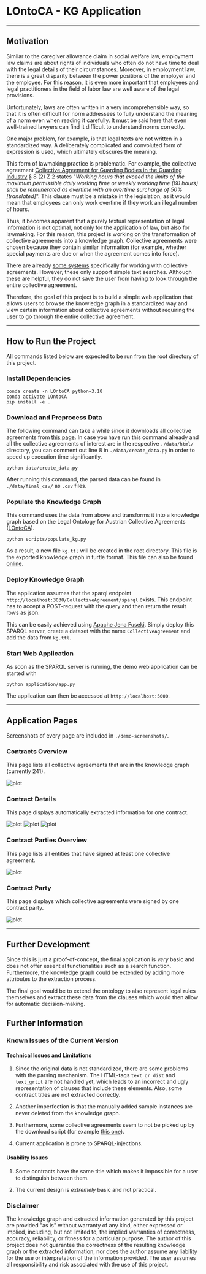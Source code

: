 # LOntoCA - KG Application

----

## Motivation

Similar to the caregiver allowance claim in social welfare law, 
employment law claims are about rights of individuals who often 
do not have time to deal with the legal details of their circumstances. 
Moreover, in employment law, there is a great disparity between the power 
positions of the employer and the employee. For this reason, it is even more 
important that employees and legal practitioners in the field of labor law 
are well aware of the legal provisions.

Unfortunately, laws are often written in a very incomprehensible way, so 
that it is often difficult for norm addressees to fully understand the 
meaning of a norm even when reading it carefully. It must be said here 
that even well-trained lawyers can find it difficult to understand norms correctly.

One major problem, for example, is that legal texts are not written in a 
standardized way. A deliberately complicated and convoluted form of 
expression is used, which ultimately obscures the meaning.

This form of lawmaking practice is problematic. For example, the 
collective agreement [Collective Agreement for Guarding Bodies 
in the Guarding Industry](https://www.wko.at/service/kollektivvertrag/kollektivvertrag-wachorgane-bewachungsgewerbe-2021.html#heading_8) 
§ 8 (2) Z 2 states "<em>Working hours 
that exceed the limits of the maximum permissible daily working 
time or weekly working time (60 hours) shall be remunerated as 
overtime with an overtime surcharge of 50% [translated]</em>". This 
clause must be a mistake in the legislation, as it would mean that 
employees can only work overtime if they work an illegal number of hours.   

Thus, it becomes apparent that a purely textual representation of legal 
information is not optimal, not only for the application of law, but also 
for lawmaking. For this reason, this project is working on the transformation 
of collective agreements into a knowledge graph. Collective agreements were 
chosen because they contain similar information (for example, whether special 
payments are due or when the agreement comes into force).

There are already [some systems](https://kvs.oegbverlag.at/erecht-gxt/login.do) 
specifically for working with collective 
agreements. However, these only support simple text searches. 
Although these are helpful, they do not save the user from having to look 
through the entire collective agreement.

Therefore, the goal of this project is to build a simple web application that
allows users to browse the knowledge graph in a standardized way and view certain 
information about collective agreements without requiring the user to go through 
the entire collective agreement.

----

## How to Run the Project

All commands listed below are expected to be run from the root directory of this project.

### Install Dependencies

```shell
conda create -n LOntoCA python=3.10
conda activate LOntoCA
pip install -e .
```

### Download and Preprocess Data

The following command can take a while since it downloads all collective agreements 
from [this page](https://www.kollektivvertrag.at/kv/). In case you have run this command already
and all the collective agreements of interest are in the respective `./data/html/` directory,
you can comment out line 8 in `./data/create_data.py` in order to speed up execution time significantly.

```shell
python data/create_data.py
```

After running this command, the parsed data can be found in `./data/final_csv/` as `.csv` files.

### Populate the Knowledge Graph

This command uses the data from above and transforms it into a knowledge graph based 
on the Legal Ontology for Austrian Collective Agreements 
([LOntoCA](https://semantics.id/ns/CollectiveAgreement#)).

```shell
python scripts/populate_kg.py
```

As a result, a new file `kg.ttl` will be created in the root directory. This file is 
the exported knowledge graph in turtle format. This file can also be found [online](https://owncloud.tuwien.ac.at/index.php/s/TlbgmseG4Z8X4Mq).

### Deploy Knowledge Graph

The application assumes that the sparql endpoint `http://localhost:3030/CollectiveAgreement/sparql`
exists. This endpoint has to accept a POST-request with the query and then return the result rows
as json.

This can be easily achieved using [Apache Jena Fuseki](https://jena.apache.org/documentation/fuseki2/).
Simply deploy this SPARQL server, create a dataset with the name `CollectiveAgreement` 
and add the data from `kg.ttl`.

### Start Web Application

As soon as the SPARQL server is running, the demo web application can be started with
```shell
python application/app.py
```

The application can then be accessed at `http://localhost:5000`.

----

## Application Pages

Screenshots of every page are included in `./demo-screenshots/`.

### Contracts Overview

This page lists all collective agreements that are in the knowledge graph (currently 241).

![plot](./demo-screenshots/contracts-overview-page.png)

### Contract Details

This page displays automatically extracted information for one contract.

![plot](./demo-screenshots/contract-detail-page-1.png)
![plot](./demo-screenshots/contract-detail-page-2.png)
![plot](./demo-screenshots/contract-detail-page-3.png)

### Contract Parties Overview

This page lists all entities that have signed at least one collective agreement.

![plot](./demo-screenshots/parties-overview-page.png)

### Contract Party 

This page displays which collective agreements were signed by one contract party.

![plot](./demo-screenshots/party-detail-page.png)

----

## Further Development

Since this is just a proof-of-concept, the final application is <em>very</em> basic and does not
offer essential functionalities such as a search function. Furthermore, the knowledge graph could
be extended by adding more attributes to the extraction process.

The final goal would be to extend the ontology to also represent legal rules themselves and 
extract these data from the clauses which would then allow for automatic decision-making.

## Further Information

### Known Issues of the Current Version

#### Technical Issues and Limitations

1. Since the original data is not standardized, there are some problems with the parsing mechanism.
The HTML-tags `text_gr_dist` and `text_grtit` are not handled yet, which leads to an incorrect
and ugly representation of clauses that include these elements. Also, some contract titles
are not extracted correctly.

2. Another imperfection is that the manually added sample instances are never deleted
   from the knowledge graph.

3. Furthermore, some collective agreements seem to not be picked up by the download script
   (for example [this one](https://www.kollektivvertrag.at/kv/wachorgane-bewachungsgewerbe-arb)).

4. Current application is prone to SPARQL-injections.

#### Usability Issues

1. Some contracts have the same title which makes it impossible for a user to distinguish between
   them.

2. The current design is <em>extremely</em> basic and not practical.

### Disclaimer

The knowledge graph and extracted information generated by this project 
are provided "as is" without warranty of any kind, either expressed or implied, 
including, but not limited to, the implied warranties of correctness, accuracy, 
reliability, or fitness for a particular purpose. The author of this project does 
not guarantee the correctness of the resulting knowledge graph or the extracted 
information, nor does the author assume any liability for the use or interpretation 
of the information provided. The user assumes all responsibility and risk associated 
with the use of this project.